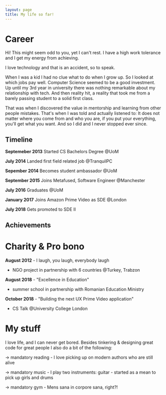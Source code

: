 ```yaml
---
layout: page
title: My life so far!
---
```


# Career

Hi! This might seem odd to you, yet I can't rest. I have a high work tolerance and I get my energy from achieving. 

I love technology and that is an accident, so to speak. 

When I was a kid I had no clue what to do when I grow up. So I looked at which jobs pay well. Computer Science seemed to be a good investment. Up until my 3rd year in university there was nothing remarkable about my relationship with tech. And then reality hit, a reality that took me from a barely passing student to a solid first class. 

That was when I discovered the value in mentorship and learning from other people mistakes. That's when I was told and actually listened to: It does not matter where you come from and who you are, if you put your everything, you'll get what you want. And so I did and I never stopped ever since.

## Timeline

__Septemeber 2013__ Started CS Bachelors Degree @UoM

__July 2014__ Landed first field related job @TranquilPC

__Sepember 2014__ Becomes student ambassador @UoM

__September 2015__ Joins Metafused, Software Engineer @Manchester

__July 2016__ Graduates @UoM

__January 2017__ Joins Amazon Prime Video as SDE @London

__July 2018__ Gets promoted to SDE II

## Achievements


# Charity & Pro bono

__August 2012__ - I laugh, you laugh, everybody laugh 
  - NGO project in partnership with 6 countries @Turkey, Trabzon

__August 2018__ - "Excellence in Education" 
  - summer school in partnership with Romanian Education Ministry

__October 2018__ - "Building the next UX Prime Video application" 
  - CS Talk @University College London

# My stuff

I love life, and I can never get bored. Besides tinkering & designing great code for great people I also do a bit of the following:

  -> mandatory reading - I love picking up on modern authors who are still alive
  
  -> mandatory music - I play two instruments: guitar - started as a mean to pick up girls and drums
  
  -> mandatory gym - Mens sana in corpore sana, right?!
  



